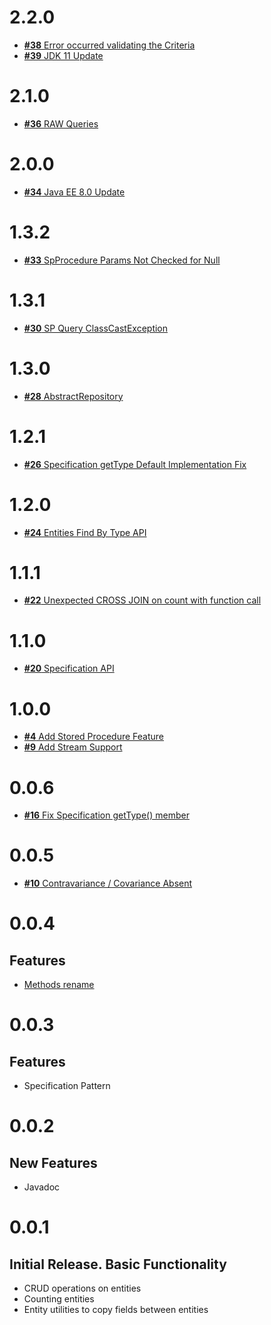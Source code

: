 # 2.2.0

* [**#38** Error occurred validating the Criteria](https://github.com/Scalified/jpa/issues/38)
* [**#39** JDK 11 Update](https://github.com/Scalified/jpa/issues/39)

# 2.1.0

* [**#36** RAW Queries](https://github.com/Scalified/jpa/issues/36)

# 2.0.0

* [**#34** Java EE 8.0 Update](https://github.com/Scalified/jpa/issues/34)

# 1.3.2

* [**#33** SpProcedure Params Not Checked for Null](https://github.com/Scalified/jpa/issues/33)

# 1.3.1

* [**#30** SP Query ClassCastException](https://github.com/Scalified/jpa/issues/30)

# 1.3.0

* [**#28** AbstractRepository](https://github.com/Scalified/jpa/issues/28)

# 1.2.1

* [**#26** Specification getType Default Implementation Fix](https://github.com/Scalified/jpa/issues/26)

# 1.2.0

* [**#24** Entities Find By Type API](https://github.com/Scalified/jpa/issues/24)

# 1.1.1

* [**#22** Unexpected CROSS JOIN on count with function call](https://github.com/Scalified/jpa/issues/22)

# 1.1.0

* [**#20** Specification API](https://github.com/Scalified/jpa/issues/20)

# 1.0.0

* [**#4** Add Stored Procedure Feature](https://github.com/Scalified/jpa/issues/4)
* [**#9** Add Stream Support](https://github.com/Scalified/jpa/issues/9)

# 0.0.6

* [**#16** Fix Specification getType() member](https://github.com/Scalified/jpa/issues/16)

# 0.0.5

* [**#10** Contravariance / Covariance Absent](https://github.com/Scalified/jpa/issues/10)

# 0.0.4

## Features

* [Methods rename](https://github.com/Scalified/jpa/issues/7)

# 0.0.3

## Features

* Specification Pattern

# 0.0.2

## New Features

* Javadoc

# 0.0.1

## Initial Release. Basic Functionality

* CRUD operations on entities
* Counting entities
* Entity utilities to copy fields between entities

